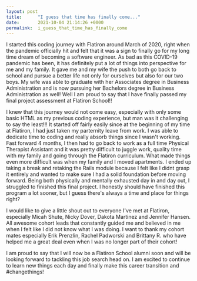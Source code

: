 ```yaml
---
layout: post
title:      "I guess that time has finally come..."
date:       2021-10-04 21:14:26 +0000
permalink:  i_guess_that_time_has_finally_come
---
```



I started this coding journey with Flatiron around March of 2020, right when the pandemic officially hit and felt that it was a sign to finally go for my long time dream of becoming a software engineer. As bad as this COVID-19 pandemic has been, it has definitely put a lot of things into perspective for me and my family. It gave me and my wife the push to both go back to school and pursue a better life not only for ourselves but also for our two boys. My wife was able to graduate with her Associates degree in Business Administration and is now pursuing her Bachelors degree in Business Administration as well! Well I am proud to say that I have finally passed my final project assessment at Flatiron School!!

I knew that this journey would not come easy, especially with only some basic HTML as my previous coding experience, but man was it challenging to say the least!!! It started off fairly easily since at the beginning of my time at Flatiron, I had just taken my parternity leave from work. I was able to dedicate time to coding and really absorb things since I wasn't working. Fast forward 4 months, I then had to go back to work as a full time Physical Therapist Assistant and it was pretty difficult to juggle work, quality time with my family and going through the Flatiron curriculum. What made things even more difficult was when my family and I moved apartments. I ended up taking a break and retaking the Rails module because I felt like I didnt grasp it entirely and wanted to make sure I had a solid foundation before moving forward. Being both physically and mentally exhausted day in and day out, I struggled to finished this final project. I honestly should have finished this program a lot sooner, but I guess there's always a time and place for things right?

I would like to give a little shout out to everyone I've met at Flatiron, especially Micah Shute, Nicky Dover, Dakota Martinez and Jennifer Hansen. All awesome cohort leads that constantly guided me and believed in me when I felt like I did not know what I was doing. I want to thank my cohort mates especially Erik Prenzlin, Rachel Padworski and Brittany R. who have helped me a great deal even when I was no longer part of their cohort!

I am proud to say that I will now be a Flatiron School alumni soon and will be looking forward to tackling this job search head on. I am excited to continue to learn new things each day and finally make this career transition and #changethings!


